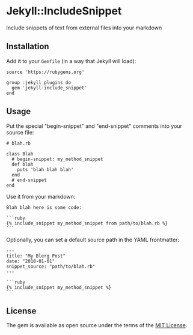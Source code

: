 # Jekyll::IncludeSnippet

Include snippets of text from external files into your markdown

## Installation

Add it to your `Gemfile` (in a way that Jekyll will load):

    source 'https://rubygems.org'

    group :jekyll_plugins do
      gem 'jekyll-include_snippet'
    end

## Usage

Put the special "begin-snippet" and "end-snippet" comments into your source file:

    # blah.rb

    class Blah
      # begin-snippet: my_method_snippet
      def blah
        puts 'blah blah blah'
      end
      # end-snippet
    end

Use it from your markdown:

    Blah blah here is some code:

    ```ruby
    {% include_snippet my_method_snippet from path/to/blah.rb %}
    ```

Optionally, you can set a default source path in the YAML frontmatter:

    ---
    title: "My Blerg Post"
    date: "2018-01-01"
    snippet_source: "path/to/blah.rb"
    ---

    ```ruby
    {% include_snippet my_method_snippet %}
    ```

## License

The gem is available as open source under the terms of the [MIT License](http://opensource.org/licenses/MIT).
